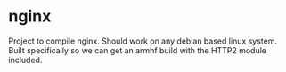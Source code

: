 nginx
=============

Project to compile nginx. Should work on any debian based linux system. Built specifically so we can get an armhf build with the HTTP2 module included.
